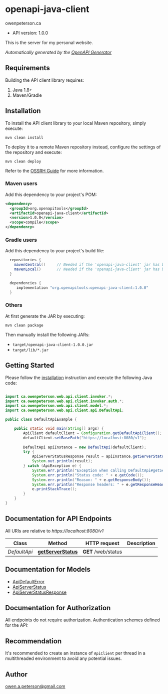# openapi-java-client

owenpeterson.ca

- API version: 1.0.0

This is the server for my personal website.


*Automatically generated by the [OpenAPI Generator](https://openapi-generator.tech)*

## Requirements

Building the API client library requires:

1. Java 1.8+
2. Maven/Gradle

## Installation

To install the API client library to your local Maven repository, simply execute:

```shell
mvn clean install
```

To deploy it to a remote Maven repository instead, configure the settings of the repository and execute:

```shell
mvn clean deploy
```

Refer to the [OSSRH Guide](http://central.sonatype.org/pages/ossrh-guide.html) for more information.

### Maven users

Add this dependency to your project's POM:

```xml
<dependency>
  <groupId>org.openapitools</groupId>
  <artifactId>openapi-java-client</artifactId>
  <version>1.0.0</version>
  <scope>compile</scope>
</dependency>
```

### Gradle users

Add this dependency to your project's build file:

```groovy
  repositories {
    mavenCentral()     // Needed if the 'openapi-java-client' jar has been published to maven central.
    mavenLocal()       // Needed if the 'openapi-java-client' jar has been published to the local maven repo.
  }

  dependencies {
     implementation "org.openapitools:openapi-java-client:1.0.0"
  }
```

### Others

At first generate the JAR by executing:

```shell
mvn clean package
```

Then manually install the following JARs:

- `target/openapi-java-client-1.0.0.jar`
- `target/lib/*.jar`

## Getting Started

Please follow the [installation](#installation) instruction and execute the following Java code:

```java

import ca.owenpeterson.web.api.client.invoker.*;
import ca.owenpeterson.web.api.client.invoker.auth.*;
import ca.owenpeterson.web.api.client.model.*;
import ca.owenpeterson.web.api.client.api.DefaultApi;

public class DefaultApiExample {

    public static void main(String[] args) {
        ApiClient defaultClient = Configuration.getDefaultApiClient();
        defaultClient.setBasePath("https://localhost:8080/v1");
        
        DefaultApi apiInstance = new DefaultApi(defaultClient);
        try {
            ApiServerStatusResponse result = apiInstance.getServerStatus();
            System.out.println(result);
        } catch (ApiException e) {
            System.err.println("Exception when calling DefaultApi#getServerStatus");
            System.err.println("Status code: " + e.getCode());
            System.err.println("Reason: " + e.getResponseBody());
            System.err.println("Response headers: " + e.getResponseHeaders());
            e.printStackTrace();
        }
    }
}

```

## Documentation for API Endpoints

All URIs are relative to *https://localhost:8080/v1*

Class | Method | HTTP request | Description
------------ | ------------- | ------------- | -------------
*DefaultApi* | [**getServerStatus**](docs/DefaultApi.md#getServerStatus) | **GET** /web/status | 


## Documentation for Models

 - [ApiDefaultError](docs/ApiDefaultError.md)
 - [ApiServerStatus](docs/ApiServerStatus.md)
 - [ApiServerStatusResponse](docs/ApiServerStatusResponse.md)


## Documentation for Authorization

All endpoints do not require authorization.
Authentication schemes defined for the API:

## Recommendation

It's recommended to create an instance of `ApiClient` per thread in a multithreaded environment to avoid any potential issues.

## Author

owen.a.peterson@gmail.com

